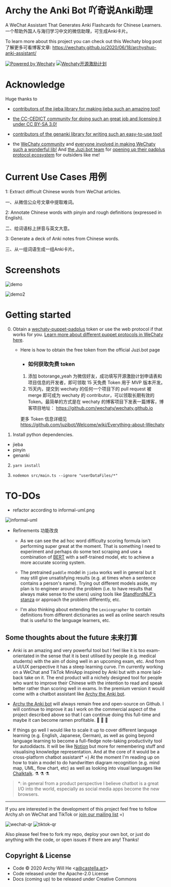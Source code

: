 # Archy the Anki Bot 吖奇说Anki助理

A WeChat Assistant That Generates Anki Flashcards for Chinese Learners. 一个帮助外国人与海归学习中文的微信助理，可生成Anki卡片。

To learn more about this project you can check out this Wechaty blog post 了解更多可看博客文章: https://wechaty.github.io/2020/06/18/archyshuo-anki-assistant/

[![Powered by Wechaty](https://img.shields.io/badge/Powered%20By-Wechaty-green.svg)](https://github.com/chatie/wechaty) [![Wechaty开源激励计划](https://img.shields.io/badge/Wechaty-开源激励计划-green.svg)](https://github.com/juzibot/Welcome/wiki/Everything-about-Wechaty)

# Acknowledge

Huge thanks to

- [contributors of the jieba library for making jieba such an amazing tool!](https://github.com/fxsjy/jieba/graphs/contributors)

- [the CC-CEDICT community for doing such an great job and licensing it under CC BY-SA 3.0!](https://cc-cedict.org/wiki/)

- [contributors of the genanki library for writing such an easy-to-use tool!](https://github.com/kerrickstaley/genanki/graphs/contributors)

- the [WeChaty community](https://wechaty.github.io/) and [everyone involved in making WeChaty such a wonderful lib!](https://github.com/wechaty/wechaty#two_hearts-contributors) And [the Juzi.bot team](https://botorange.com/) for [opening up their padplus protocol ecosystem](https://github.com/juzibot/Welcome/wiki/Support-Developers) for outsiders like me!


# Current Use Cases 用例

1: Extract difficult Chinese words from WeChat articles.

一、从微信公众号文章中提取难词。

2: Annotate Chinese words with pinyin and rough definitions (expressed in English).

二、给词语标上拼音与英文大意。

3: Generate a deck of Anki notes from Chinese words.

三、从一组词语生成一组Anki卡片。

# Screenshots

![demo](demo.jpg)


![demo2](demo2.png)

# Getting started

0. Obtain a [wechaty-puppet-padplus](https://github.com/wechaty/wechaty-puppet-padplus) token or use the web protocol if that works for you. [Learn more about different puppet protocols in WeChaty here](https://github.com/wechaty/wechaty#3-switch-protocolpuppet).

   - Here is how to obtain the free token from the official Juzi.bot page

     - ### 如何获取免费 token 
     1. 添加 botorange_yeah 为微信好友，成功填写开源激励计划申请表和项目信息的开发者，即可领取 15 天免费 Token 用于 MVP 版本开发。
     2. 15天内，提交到 wechaty 的任何一个项目下的 pull request 被 merge 即可成为 wechaty 的 contributor，可以领取长期有效的 Token。最简单的方式是在 wechaty 的博客项目下发表一篇博客，博客项目地址： https://github.com/wechaty/wechaty.github.io

       更多 Token 信息详细见 https://github.com/juzibot/Welcome/wiki/Everything-about-Wechaty


1. Install python dependencies.
  - jieba
  - pinyin
  - genanki


2. `yarn install`

3. `nodemon src/main.ts --ignore "userDataFiles/*"`



# TO-DOs

- refactor according to informal-uml.png

![informal-uml](informal-uml.png)

- Refinements 功能改良

  - As we can see the ad hoc word difficulty scoring formula isn't performing super great at the moment. That is something I need to experiment and perhaps do some text scraping and use a combination of [BERT](https://github.com/google-research/bert) with a self-trained model, etc to achieve a more accurate scoring system.  

  - The pretrained `paddle` model in `jieba` works well in general but it may still give unsatisfying results (e.g. at times when a sentence contains a person's name). Trying out different models aside, my plan is to engineer around the problem (i.e. to have results that always make sense to the users) using tools like [StandfordNLP's stanza](https://github.com/stanfordnlp/stanza) or approach the problem differently, etc.

  - I'm also thinking about extending the `Lexicographer` to contain definitions from different dictionaries as well as online search results that is useful to the language learners, etc.

## Some thoughts about the future 未来打算

  - Anki is an amazing and very powerful tool but I feel like it is too exam-orientated in the sense that it is best utilised by people (e.g. medical students) with the aim of doing well in an upcoming exam, etc. And from a UI/UX perspective it has a steep learning curve. I'm currently working on a WeChat and TikTok MiniApp inspired by Anki but with a more laid-back take on it. The end product will a nichely designed tool for people who want to improve their Chinese with the intention to read and speak better rather than scoring well in exams. In the premium version it would come with a chatbot assistant like [Archy the Anki bot](https://github.com/archywillhe/archy-the-anki-bot).

  - [Archy the Anki bot](https://github.com/archywillhe/archy-the-anki-bot) will always remain free and open-source on Github. I will continue to improve it as I work on the commercial aspect of the project described above so that I can continue doing this full-time and maybe it can become ramen profitable. 🍜 🍜 🍜

  - If things go well I would like to scale it up to cover different language learning (e.g. English, Japanese, German), as well as going beyond language learning to become a full-fledge note-taking productivity tool for autodidacts. It will be like [Notion](https://www.notion.so/) but more for remembering stuff and visualising knowledge representation. And at the core of it would be a cross-platform chatbot assistant\* =) At the moment I'm reading up on how to train a model to do handwritten diagram recognition (e.g. mind map, UML, flow chart, etc) as well as looking into visual languages like [Chalktalk](https://arxiv.org/pdf/1809.07166.pdf). ⚗️ ⚗️ ⚗️

> \*: in general from a product perspective I believe chatbot is a great I/O into the world, especially as social media apps become the new browsers.
>

---

If you are interested in the development of this project feel free to follow Archy.sh on WeChat and TikTok or [join our mailing list](https://mailing-list.xn--nqr.xn--fiqs8s/) =)

![wechat-qr](http://wechaty.github.io/assets/2020/archyshuo-anki-assistant/wx.jpg)
![tiktok-qr](http://wechaty.github.io/assets/2020/archyshuo-anki-assistant/tt.jpg)

Also please feel free to fork my repo, deploy your own bot, or just do anything with the code, or open issues if there are any! Thanks!

## Copyright & License

* Code © 2020 Archy Will He \<a@castella.art\>
* Code released under the Apache-2.0 License
* Docs (coming up) to be released under Creative Commons
